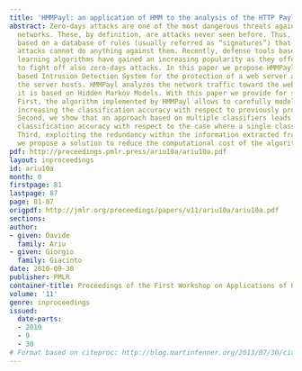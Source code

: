 ```yaml
---
title: 'HMMPayl: an application of HMM to the analysis of the HTTP Payload'
abstract: Zero-days attacks are one of the most dangerous threats against computer
  networks. These, by definition, are attacks never seen before. Thus, defense tools
  based on a database of rules (usually referred as “signatures”) that describe known
  attacks cannot do anything against them. Recently, defense tools based on machine
  learning algorithms have gained an increasing popularity as they offer the possibility
  to fight off also zero-days attacks. In this paper we propose HMMPayl, an anomaly
  based Intrusion Detection System for the protection of a web server and of the applications
  the server hosts. HMMPayl analyzes the network traffic toward the web server and
  it is based on Hidden Markov Models. With this paper we provide for several contributions.
  First, the algorithm implemented by HMMPayl allows to carefully model the payload
  increasing the classification accuracy with respect to previously proposed solutions.
  Second, we show that an approach based on multiple classifiers leads to an increased
  classification accuracy with respect to the case where a single classifier is used.
  Third, exploiting the redundancy within the information extracted from the payload
  we propose a solution to reduce the computational cost of the algorithm.
pdf: http://proceedings.pmlr.press/ariu10a/ariu10a.pdf
layout: inproceedings
id: ariu10a
month: 0
firstpage: 81
lastpage: 87
page: 81-87
origpdf: http://jmlr.org/proceedings/papers/v11/ariu10a/ariu10a.pdf
sections: 
author:
- given: Davide
  family: Ariu
- given: Giorgio
  family: Giacinto
date: 2010-09-30
publisher: PMLR
container-title: Proceedings of the First Workshop on Applications of Pattern Analysis
volume: '11'
genre: inproceedings
issued:
  date-parts:
  - 2010
  - 9
  - 30
# Format based on citeproc: http://blog.martinfenner.org/2013/07/30/citeproc-yaml-for-bibliographies/
---
```

